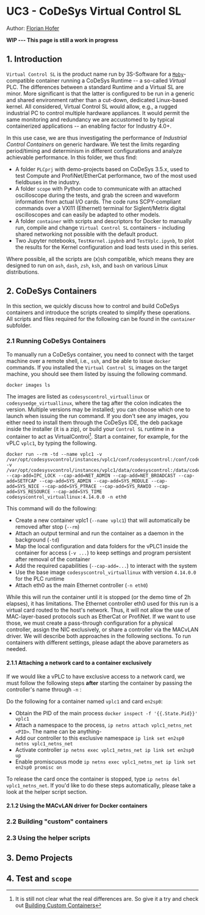 # UC3 - CoDeSys Virtual Control SL

Author: [Florian Hofer](https://github.com/flhofer)

**WIP --- This page is still a work in progress**

## 1. Introduction

`Virtual Control SL` is the product name run by 3S-Software for a [`Moby`](https://mobyproject.org/)-compatible container running a CoDeSys Runtime -- a so-called _Virtual_ PLC. The differences between a standard Runtime and a Virtual SL are minor. More significant is that the latter is configured to be run in a generic and shared environment rather than a cut-down, dedicated Linux-based kernel. All considered, Virtual Control SL would allow, e.g., a rugged industrial PC to control multiple hardware appliances. It would permit the same monitoring and redundancy we are accustomed to by typical containerized applications -- an enabling factor for Industry 4.0+. 

In this use case, we are thus investigating the performance of _Industrial Control Containers_ on generic hardware. We test the limits regarding period/timing and determinism in different configurations and analyze achievable performance. In this folder, we thus find:

- A folder `PLCprj` with demo-projects based on CoDeSys 3.5.x, used to test Compute and ProfiNet/EtherCat performance, two of the most used fieldbuses in the industry.
- A folder `scope` with Python code to communicate with an attached oscilloscope during the tests, and grab the screen and waveform information from actual I/O cards. The code runs SCPY-compliant commands over a VXI11 (Ethernet) terminal for Siglent/Metrix digital oscilloscopes and can easily be adapted to other models.
- A folder `container` with scripts and descriptors for Docker to manually run, compile and change `Virtual Control SL` containers - including shared networking not possible with the default product.
- Two Jupyter notebooks, `TestKernel.ipybnb` and `TestVplc.ipynb`, to plot the results for the Kernel configuration and load tests used in this series.

Where possible, all the scripts are (x)sh compatible, which means they are designed to run on `ash`, `dash`, `zsh`, `ksh`, and `bash` on various Linux distributions.

## 2. CoDeSys Containers

In this section, we quickly discuss how to control and build CoDeSys containers and introduce the scripts created to simplify these operations. All scripts and files required for the following can be found in the `container` subfolder.

### 2.1 Running CoDeSys Containers

To manually run a CoDeSys container, you need to connect with the target machine over a remote shell, i.e., `ssh`, and be able to issue `docker` commands. 
If you installed the `Virtual Control SL` images on the target machine, you should see them listed by issuing the following command.

```
docker images ls
```
The images are listed as `codesyscontrol_virtuallinux` or `codesysedge_virtuallinux`, where the tag after the colon indicates the version. Multiple versions may be installed; you can choose which one to launch when issuing the run command. If you don't see any images, you either need to install them through the CoDeSys IDE, the deb package inside the installer (it is a zip), or build your `Control SL` runtime in a container to act as VirtualControl[^1]. Start a container, for example, for the vPLC `vplc1`, by typing the following.

[^1]: It is still not clear what the real differences are. So give it a try and check out [Building Custom Containers](#22-building-custom-containers)

```
docker run --rm -td --name vplc1 -v /var/opt/codesysvcontrol/instances/vplc1/conf/codesyscontrol:/conf/codesyscontrol/ -v /var/opt/codesysvcontrol/instances/vplc1/data/codesyscontrol:/data/codesyscontrol/ --cap-add=IPC_LOCK --cap-add=NET_ADMIN --cap-add=NET_BROADCAST --cap-add=SETFCAP --cap-add=SYS_ADMIN --cap-add=SYS_MODULE --cap-add=SYS_NICE --cap-add=SYS_PTRACE --cap-add=SYS_RAWIO --cap-add=SYS_RESOURCE --cap-add=SYS_TIME codesyscontrol_virtuallinux:4.14.0.0 -n eth0
```

This command will do the following:
* Create a new container vplc1 (`--name vplc1`) that will automatically be removed after stop (`--rm`)
* Attach an output terminal and run the container as a daemon in the background (`-td`)
* Map the local configuration and data folders for the vPLC1 inside the container for access (`-v ...`) to keep settings and program persistent after removal of the container
* Add the required capabilities (`--cap-add=...`) to interact with the system
* Use the base image `codesyscontrol_virtuallinux` with version `4.14.0.0` for the PLC runtime
* Attach eth0 as the main Ethernet controller (`-n eth0`)

While this will run the container until it is stopped (or the demo time of 2h elapses), it has limitations. The Ethernet controller eth0 used for this run is a virtual card routed to the host's network. Thus, it will not allow the use of MAC-layer-based protocols such as EtherCat or ProfiNet. If we want to use those, we must create a pass-through configuration for a physical controller, assign the NIC exclusively, or share a controller via the MACvLAN driver. We will describe both approaches in the following sections. To run containers with different settings, please adapt the above parameters as needed.

#### 2.1.1 Attaching a network card to a container exclusively

If we would like a vPLC to have exclusive access to a network card, we must follow the following steps **after** starting the container by passing the controller's name through `-n` :

Do the following for a container named `vplc1` and card `en2sp0`:
* Obtain the PID of the main process `docker inspect -f '{{.State.Pid}}' vplc1`
* Attach a namespace to the process, `ip netns attach vplc1_netns_net <PID>`. The name can be anything-
* Add our controller to this exclusive namespace `ip link set en2sp0 netns vplc1_netns_net`
* Activate controller `ip netns exec vplc1_netns_net ip link set en2sp0 up`
* Enable promiscuous mode `ip netns exec vplc1_netns_net ip link set en2sp0 promisc on`

To release the card once the container is stopped, type `ip netns del vplc1_netns_net`. If you'd like to do these steps automatically, please take a look at the helper script section.

#### 2.1.2 Using the MACvLAN driver for Docker containers

### 2.2 Building "custom" containers


### 2.3 Using the helper scripts


## 3. Demo Projects

## 4. Test and `scope`


